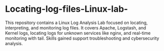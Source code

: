 # Locating-log-files-Linux-lab-
This repository contains a Linux Log Analysis Lab focused on locating, interpreting, and monitoring log files. It covers Apache, Logstash, and Kernel logs, locating logs for unknown services like nginx, and real-time monitoring with tail. Skills gained support troubleshooting and cybersecurity analysis.
